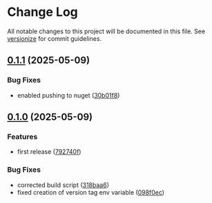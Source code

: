 # Change Log

All notable changes to this project will be documented in this file. See [versionize](https://github.com/versionize/versionize) for commit guidelines.

<a name="0.1.1"></a>
## [0.1.1](https://www.github.com/toolsfactory/Toolsfactory.Common.Mediator/releases/tag/v0.1.1) (2025-05-09)

### Bug Fixes

* enabled pushing to nuget ([30b01f8](https://www.github.com/toolsfactory/Toolsfactory.Common.Mediator/commit/30b01f85e66ce3243252d64c2cf71a9b5b467265))

<a name="0.1.0"></a>
## [0.1.0](https://www.github.com/toolsfactory/Toolsfactory.Common.Mediator/releases/tag/v0.1.0) (2025-05-09)

### Features

* first release ([792740f](https://www.github.com/toolsfactory/Toolsfactory.Common.Mediator/commit/792740f8ea88bf08f4e5cb763add9512b1dbdc0b))

### Bug Fixes

* corrected build script ([318baa6](https://www.github.com/toolsfactory/Toolsfactory.Common.Mediator/commit/318baa68fa85a5477a68c42208946e8310a8f489))
* fixed creation of version tag env variable ([098f0ec](https://www.github.com/toolsfactory/Toolsfactory.Common.Mediator/commit/098f0ec0248008e5d566cc0393ff6bc491deebc0))


